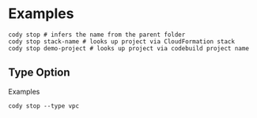 # Examples

    cody stop # infers the name from the parent folder
    cody stop stack-name # looks up project via CloudFormation stack
    cody stop demo-project # looks up project via codebuild project name

## Type Option

Examples

    cody stop --type vpc
